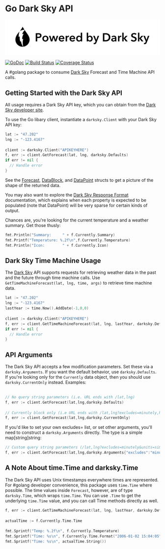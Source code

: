 Go Dark Sky API
================

[![Powered by Dark Sky](https://raw.githubusercontent.com/adlio/darksky/master/logos/poweredby-oneline.png)](https://darksky.net/poweredby/)

[![GoDoc](https://godoc.org/github.com/adlio/darksky?status.svg)](http://godoc.org/github.com/adlio/darksky)
[![Build Status](https://travis-ci.org/adlio/darksky.svg)](https://travis-ci.org/adlio/darksky)
[![Coverage Status](https://coveralls.io/repos/github/adlio/darksky/badge.svg?branch=master)](https://coveralls.io/github/adlio/darksky?branch=master)

A #golang package to consume [Dark Sky](https://darksky.net) Forecast and Time Machine API calls.

## Getting Started with the Dark Sky API

All usage requires a Dark Sky API key, which you can obtain from the [Dark Sky developer site](https://darksky.net/dev/).

To use the Go libary client, instantiate a `darksky.Client` with your Dark Sky API key:

```Go
lat := "47.202"
lng := "-123.4167"

client := darksky.Client("APIKEYHERE")
f, err := client.GetForecast(lat, lng, darksky.Defaults)
if err != nil {
  // Handle error
}
```

See the [Forecast](https://github.com/adlio/darksky/blob/master/forecast.go),
[DataBlock](https://github.com/adlio/darksky/blob/master/data-block.go), and
[DataPoint](https://github.com/adlio/darksky/blob/master/data-point.go) structs to
get a picture of the shape of the returned data.

You may also want to explore the [Dark Sky Response Format](https://darksky.net/dev/docs/response)
documentation, which explains when each property is expected to be populated (note that DataPoint)
will be very sparse for certain kinds of output.

Chances are, you're looking for the current temperature and a weather summary. Get those thusly:

```Go
fmt.Println("Summary:     " + f.Currently.Summary)
fmt.Printf("Temperature: %.2f\n",f.Currently.Temperature)
fmt.Println("Icon:        " + f.Currently.Icon)
```

## Dark Sky Time Machine Usage

The [Dark Sky](https://darksky.net) API supports requests for retrieving weather data
in the past and the future through time machine calls. Use `GetTimeMachineForecast(lat, lng, time, args)`
to retrieve time machine data.

```Go
lat := "47.202"
lng := "-123.4167"
lastYear := time.Now().AddDate(-1,0,0)

client := darksky.Client("APIKEYHERE")
f, err := client.GetTimeMachineForecast(lat, lng, lastYear, darksky.Defaults)
if err != nil {
  // Handle error
}
```


## API Arguments

The Dark Sky API accepts a few modification parameters. Set these via a `darksky.Arguments`. If you
want the default behavior, use `darksky.Defaults`. If you're looking only for the `Currently` data
object, then you should use `darksky.CurrentOnly` instead. Examples:

```Go

// No query string parameters (i.e. URL ends with /lat,lng)
f, err := client.GetForecast(lat,lng,darksky.Defaults)

// Currently block only (i.e URL ends with /lat,lng?excludes=minutely,hourly,daily,alerts,flags)
f, err := client.GetForecast(lat,lng,darksky.CurrentOnly)

```

If you'd like to set your own excludes= list, or set other arguments, you'll need to construct a
`darksky.Arguments` directly. The type is a simple map[string]string:

```Go
// Custom query string parameters (/lat,lng?excludes=minutely&units=si&extend=hourly)
f, err := client.GetForecast(lat,lng,darksky.Arguments{"excludes":"minutely","units": "si", "extend": "hourly"})

```

## A Note About time.Time and darksky.Time

The Dark Sky API uses Unix timestamps everywhere times are represented. For #golang developer convenience,
this package uses `time.Time` where possible. The time values inside `Forecast`, however, are of type
`darksky.Time`, which wraps `time.Time`. You can use `.Time` to get the underlying `time.Time` value,
and you can call Time methods directly as well.

```Go
f, err := client.GetTimeMachineForecast(lat, lng, lastYear, darksky.Defaults)

actualTime := f.Currently.Time.Time

fmt.Sprintf("Temp: %.2f\n", f.Currently.Temperature)
fmt.Sprintf("Time: %s\n", f.Currently.Time.Format("2006-01-02 15:04:05"))
fmt.Sprintf("Time: %s\n", actualTime.String())
```

